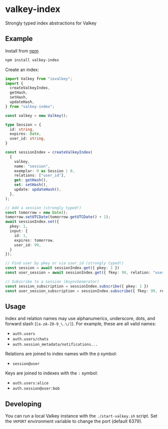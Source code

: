 # valkey-index

Strongly typed index abstractions for Valkey


## Example

Install from [npm](https://www.npmjs.com/package/valkey-index)

```bash
npm install valkey-index
```

Create an index:

```ts
import Valkey from "iovalkey";
import {
  createValkeyIndex,
  getHash,
  setHash,
  updateHash,
} from "valkey-index";

const valkey = new Valkey();

type Session = {
  id: string,
  expires: Date,
  user_id: string,
}

const sessionIndex = createValkeyIndex(
  {
    valkey,
    name: "session",
    exemplar: 0 as Session | 0,
    relations: ["user_id"],
    get: getHash(),
    set: setHash(),
    update: updateHash(),
  },
);

// Add a session (strongly typed!)
const tomorrow = new Date();
tomorrow.setUTCDate(tomorrow.getUTCDate() + 1);
await sessionIndex.set({
  pkey: 1,
  input: {
    id: 1,
    expires: tomorrow,
    user_id: 99,
  }
});

// Find user by pkey or via user_id (strongly typed!)
const session = await sessionIndex.get({ pkey: 1 })
const user_session = await sessionIndex.get({ fkey: 99, relation: "user_id" })

// Subscribe to a session (AsyncGenerator)
const session_subscription = sessionIndex.subscribe({ pkey: 1 })
const user_session_subscription = sessionIndex.subscribe({ fkey: 99, relation: "user_id" })
```


## Usage

Index and relation names may use alphanumerics, underscore, dots, and forward slash (`[a-zA-Z0-9_\.\/]`).
For example, these are all valid names:
* `auth.users`
* `auth.users/chats`
* `auth.session_metadata/notifications...`

Relations are joined to index names with the `@` symbol:
* `session@user`

Keys are joined to indexes with the `:` symbol:
* `auth.users:alice`
* `auth.session@user:bob`


## Developing

You can run a local Valkey instance with the `./start-valkey.sh` script.
Set the `VKPORT` environment variable to change the port (default 6379).